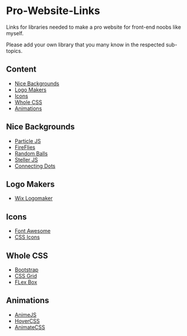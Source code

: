 # Pro-Website-Links

Links for libraries needed to make a pro website for front-end noobs like myself.

Please add your own library that you many know in the respected sub-topics.

## Content

 - [Nice Backgrounds](#nice-backgrounds)
 - [Logo Makers](#logo-makers)
 - [Icons](#icons)
 - [Whole CSS](#whole-css)
 - [Animations](#animations)
 
## Nice Backgrounds

- [Particle JS](https://github.com/VincentGarreau/particles.js/)
- [FireFlies](https://codepen.io/Thibka/pen/mWGxNj)
- [Random Balls](https://codepen.io/nashvail/pen/wpGgXO)
- [Steller JS](http://markdalgleish.com/projects/stellar.js/)
- [Connecting Dots](https://codepen.io/dado3212/pen/YPzOKj)

## Logo Makers

- [Wix Logomaker](https://www.wix.com/logo/maker)

## Icons

- [Font Awesome](https://fontawesome.com/)
- [CSS Icons](http://cssicon.space/#/)

## Whole CSS

- [Bootstrap](https://getbootstrap.com/)
- [CSS Grid](https://cssgrid.io/)
- [FLex Box](http://flexboxgrid.com/)

## Animations

- [AnimeJS](https://github.com/juliangarnier/anime/)
- [HoverCSS](http://ianlunn.github.io/Hover/)
- [AnimateCSS](https://github.com/daneden/animate.css)

